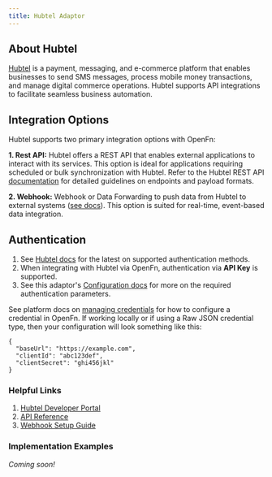 ```yaml
---
title: Hubtel Adaptor
---
```


## About Hubtel

[Hubtel](https://www.hubtel.com/) is a payment, messaging, and e-commerce platform that enables businesses to send SMS messages, process mobile money transactions, and manage digital commerce operations. Hubtel supports API integrations to facilitate seamless business automation.

## Integration Options

Hubtel supports two primary integration options with OpenFn:

**1. Rest API:** Hubtel offers a REST API that enables external applications to interact with its services. This option is ideal for applications requiring scheduled or bulk synchronization with Hubtel. Refer to the Hubtel REST API [documentation](https://api.hubtel.com/) for detailed guidelines on endpoints and payload formats.

**2. Webhook:** Webhook or Data Forwarding to push data from Hubtel to external systems ([see docs](https://developers.hubtel.com/docs/webhooks)). This option is suited for real-time, event-based data integration.

## Authentication
1. See [Hubtel docs](https://developers.hubtel.com/docs/authentication) for the latest on supported authentication methods.
2. When integrating with Hubtel via OpenFn, authentication via **API Key** is supported.
3. See this adaptor's [Configuration docs](/adaptors/packages/hubtel-configuration-schema) for more on the required authentication parameters.

See platform docs on [managing credentials](/documentation/manage-projects/manage-credentials) for how to configure a credential in OpenFn. If working locally or if using a Raw JSON credential type, then your configuration will look something like this:

```
{
  "baseUrl": "https://example.com",
  "clientId": "abc123def",
  "clientSecret": "ghi456jkl"
}
```

### Helpful Links

1. [Hubtel Developer Portal](https://developers.hubtel.com/)
2. [API Reference](https://developers.hubtel.com/docs/)
3. [Webhook Setup Guide](https://developers.hubtel.com/docs/webhooks)

   
### Implementation Examples

_Coming soon!_




